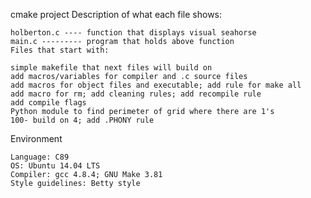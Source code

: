 cmake project 
Description of what each file shows:

    holberton.c ---- function that displays visual seahorse
    main.c --------- program that holds above function
    Files that start with:

    simple makefile that next files will build on
    add macros/variables for compiler and .c source files
    add macros for object files and executable; add rule for make all
    add macro for rm; add cleaning rules; add recompile rule
    add compile flags
    Python module to find perimeter of grid where there are 1's
    100- build on 4; add .PHONY rule

Environment

    Language: C89
    OS: Ubuntu 14.04 LTS
    Compiler: gcc 4.8.4; GNU Make 3.81
    Style guidelines: Betty style


